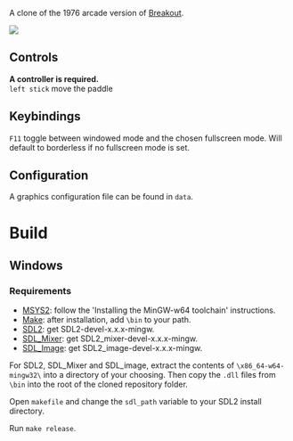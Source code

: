A clone of the 1976 arcade version of [Breakout](https://en.wikipedia.org/wiki/Breakout_(video_game)?&useskin=vector).

![](https://files.catbox.moe/crmcxq.png)

## Controls
**A controller is required.**  
`left stick` move the paddle  

## Keybindings
`F11` toggle between windowed mode and the chosen fullscreen mode. Will default to borderless if no fullscreen mode is set.

## Configuration
A graphics configuration file can be found in `data`.  

# Build
## Windows
### Requirements
- [MSYS2](https://code.visualstudio.com/docs/cpp/config-mingw#_installing-the-mingww64-toolchain): follow the 'Installing the MinGW-w64 toolchain' instructions.
- [Make](https://gnuwin32.sourceforge.net/packages/make.htm): after installation, add `\bin` to your path.
- [SDL2](https://github.com/libsdl-org/SDL/releases/latest): get SDL2-devel-x.x.x-mingw.
- [SDL_Mixer](https://github.com/libsdl-org/SDL_mixer/releases/latest): get SDL2_mixer-devel-x.x.x-mingw.
- [SDL_Image](https://github.com/libsdl-org/SDL_image/releases/latest): get SDL2_image-devel-x.x.x-mingw.

For SDL2, SDL_Mixer and SDL_image, extract the contents of `\x86_64-w64-mingw32\` into a directory of your choosing. Then copy the `.dll` files from `\bin` into the root of the cloned repository folder.

Open `makefile` and change the `sdl_path` variable to your SDL2 install directory.

Run `make release`.
